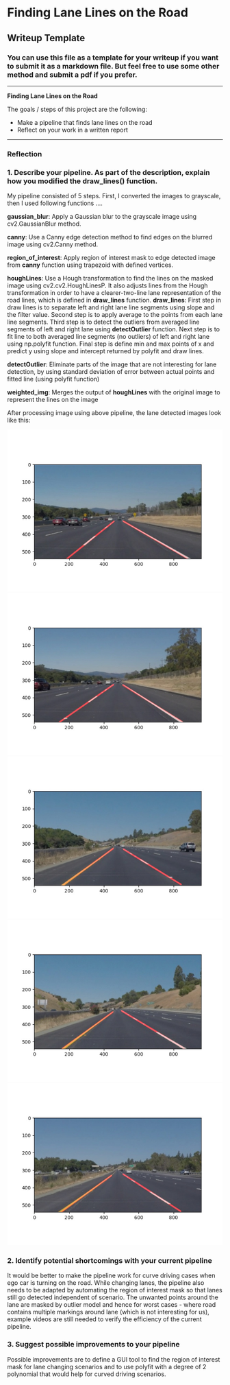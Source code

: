 # **Finding Lane Lines on the Road** 

## Writeup Template

### You can use this file as a template for your writeup if you want to submit it as a markdown file. But feel free to use some other method and submit a pdf if you prefer.

---

**Finding Lane Lines on the Road**

The goals / steps of this project are the following:
* Make a pipeline that finds lane lines on the road
* Reflect on your work in a written report


[//]: # (Image References)

[image1]: ./test_images_output/solidWhiteCurve.jpg "Lane detected Image1"
[image2]: ./test_images_output/solidWhiteRight.jpg "Lane detected Image2"
[image3]: ./test_images_output/solidYellowCurve.jpg "Lane detected Image3"
[image4]: ./test_images_output/solidYellowCurve2.jpg "Lane detected Image4"
[image5]: ./test_images_output/solidYellowLeft.jpg "Lane detected Image5"
[image6]: ./test_images_output/whiteCarLaneSwitch.jpg "Lane detected Image5"
---

### Reflection

### 1. Describe your pipeline. As part of the description, explain how you modified the draw_lines() function.

My pipeline consisted of 5 steps. First, I converted the images to grayscale, then I used following functions .... 

**gaussian_blur**: Apply a Gaussian blur to the grayscale image using cv2.GaussianBlur method.

**canny**: Use a Canny edge detection method to find edges on the blurred image using cv2.Canny method.
           
**region_of_interest**: Apply region of interest mask to edge detected image from **canny** function using trapezoid with defined vertices.


**houghLines**: Use a Hough transformation to find the lines on the masked image using cv2.cv2.HoughLinesP. It also adjusts lines from the Hough transformation in order to have a clearer-two-line lane representation of the road lines, which is defined in **draw_lines** function.
   **draw_lines**: First step in draw lines is to separate left and right lane line segments using slope and the filter value.
                   Second step is to apply average to the points from each lane line segments.
                   Third step is to detect the outliers from averaged line segments of left and right lane using **detectOutlier** function.
                   Next step is to fit line to both averaged line segments (no outliers) of left and right lane using np.polyfit function.
                   Final step is define min and max points of x and predict y using slope and intercept returned by polyfit and draw lines.
                   
   **detectOutlier**: Eliminate parts of the image that are not interesting for lane detection, by using standard deviation of error between actual points and fitted line (using polyfit function)


**weighted_img**: Merges the output of **houghLines** with the original image to represent the lines on the image

After processing image using above pipeline, the lane detected images look like this:

![alt text][image1]
![alt text][image2]
![alt text][image3]
![alt text][image4]
![alt text][image5]


### 2. Identify potential shortcomings with your current pipeline

It would be better to make the pipeline work for curve driving cases when ego car is turning on the road. While changing lanes, the pipeline also needs to be adapted by automating the region of interest mask so that lanes still go detected independent of scenario. The unwanted points around the lane are masked by outlier model and hence for worst cases - where road contains multiple markings around lane (which is not interesting for us), example videos are still needed to verify the efficiency of the current pipeline.


### 3. Suggest possible improvements to your pipeline

Possible improvements are to define a GUI tool to find the region of interest mask for lane changing scenarios and to use polyfit with a degree of 2 polynomial that would help for curved driving scenarios. 
